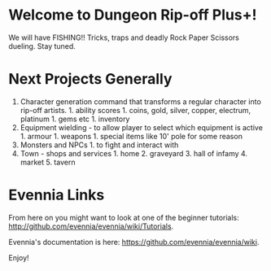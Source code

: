 # Welcome to Dungeon Rip-off Plus+!

We will have FISHING!! Tricks, traps and deadly Rock Paper Scissors dueling.
Stay tuned.

# Next Projects Generally

  1. Character generation command that transforms a regular character into rip-off
    artists.
    1. ability scores
    1. coins, gold, silver, copper, electrum, platinum
    1. gems etc
    1. inventory
  2. Equipment wielding - to allow player to select which equipment is active
    1. armour
    1. weapons
    1. special items like 10' pole for some reason
  3. Monsters and NPCs
    1. to fight and interact with
  4. Town - shops and services
    1. home
    2. graveyard
    3. hall of infamy
    4. market
    5. tavern



# Evennia Links

From here on you might want to look at one of the beginner tutorials:
http://github.com/evennia/evennia/wiki/Tutorials.

Evennia's documentation is here:
https://github.com/evennia/evennia/wiki.

Enjoy!
